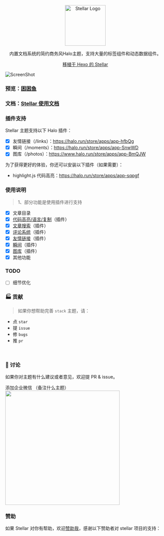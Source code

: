 <p align="center">
  <img alt="Stellar Logo" src="https://api.minio.yyds.pink/halo-docs/2024/11/icon.svg" width="128">
</p>

<p align="center">内置文档系统的简约商务风Halo主题，支持大量的标签组件和动态数据组件。</p>
<p align="center"><a target="_blank" href="https://github.com/xaoxuu/hexo-theme-stellar">移植于 Hexo 的 Stellar</a></p>

![ScreenShot](https://api.minio.yyds.pink/halo-docs/2024/11/Snipaste_2024-11-07_13-04-15.png)

### 预览：[困困鱼](https://demo.kunkunyu.com)

### 文档：[Stellar 使用文档](https://docs.kunkunyu.com/docs/stellar)


### 插件支持
Stellar 主题支持以下 Halo 插件：

- [X] 友情链接（/links）：https://halo.run/store/apps/app-hfbQg
- [X] 瞬间（/moments）：https://halo.run/store/apps/app-SnwWD
- [X] 图库（/photos）：https://www.halo.run/store/apps/app-BmQJW

为了获得更好的体验，你还可以安装以下插件（如果需要）：
- highlight.js 代码高亮：https://halo.run/store/apps/app-sqpgf

### 使用说明
> 1、部分功能是使用插件进行支持
- [X] 文章目录
- [X] [代码高亮/语言/复制](https://github.com/halo-sigs/plugin-highlightjs)（插件）
- [x] [文章搜索](https://github.com/halo-sigs/plugin-search-widget)（插件）
- [X] [评论系统](https://github.com/halo-sigs/plugin-comment-widget)（插件）
- [x] [友情链接](https://github.com/halo-sigs/plugin-links)（插件）
- [X] [瞬间](https://halo.run/store/apps/app-SnwWD)（插件）
- [X] [图库](https://www.halo.run/store/apps/app-BmQJW)（插件）
- [x] 其他功能

### TODO
- [ ] 细节优化

### 🏭 贡献

> 如果你想帮助完善 `stack` 主题，请：

- 点 `star`
- 提 `issue`
- 修 `bugs`
- 推 `pr`

<br>

### 💬 讨论

如果你对主题有什么建议或者意见，欢迎提 PR & issue。

添加企业微信 （备注什么主题）
<img width="360" src="https://api.minio.yyds.pink/halo-docs/2024/11/%E5%BE%AE%E4%BF%A1%E5%9B%BE%E7%89%87_20241107125530.jpg" />


### 赞助
如果 Stellar 对你有帮助，欢迎[赞助我](https://afdian.net/a/moony_la)，感谢以下赞助者对 stellar 项目的支持：
